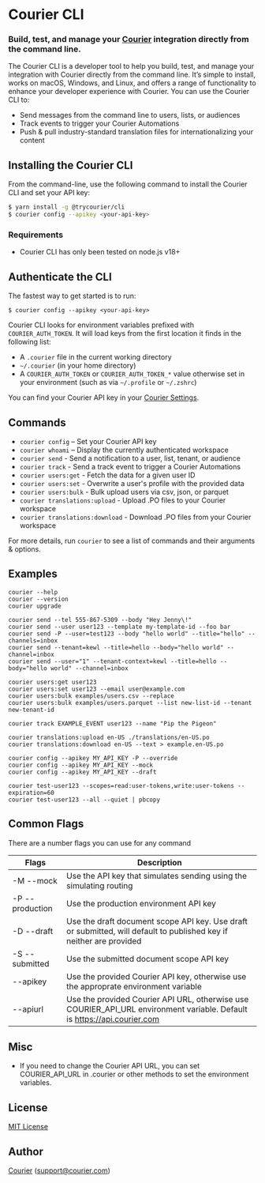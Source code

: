 # Courier CLI

### Build, test, and manage your [Courier](https://www.courier.com) integration directly from the command line.

The Courier CLI is a developer tool to help you build, test, and manage your integration with Courier directly from the command line. It’s simple to install, works on macOS, Windows, and Linux, and offers a range of functionality to enhance your developer experience with Courier. You can use the Courier CLI to:

- Send messages from the command line to users, lists, or audiences
- Track events to trigger your Courier Automations
- Push & pull industry-standard translation files for internationalizing your content

## Installing the Courier CLI

From the command-line, use the following command to install the Courier CLI and set your API key:

```bash
$ yarn install -g @trycourier/cli
$ courier config --apikey <your-api-key>
```

### Requirements

- Courier CLI has only been tested on node.js v18+

## Authenticate the CLI

The fastest way to get started is to run:

```
$ courier config --apikey <your-api-key>
```

Courier CLI looks for environment variables prefixed with `COURIER_AUTH_TOKEN`. It will load keys from the first location it finds in the following list:

- A `.courier` file in the current working directory
- `~/.courier` (in your home directory)
- A `COURIER_AUTH_TOKEN` or `COURIER_AUTH_TOKEN_*` value otherwise set in your environment (such as via `~/.profile` or `~/.zshrc`)

You can find your Courier API key in your [Courier Settings](https://app.courier.com/settings/api-keys).

## Commands

- `courier config` – Set your Courier API key
- `courier whoami` – Display the currently authenticated workspace
- `courier send` - Send a notification to a user, list, tenant, or audience
- `courier track` - Send a track event to trigger a Courier Automations
- `courier users:get` - Fetch the data for a given user ID
- `courier users:set` - Overwrite a user's profile with the provided data
- `courier users:bulk` - Bulk upload users via csv, json, or parquet
- `courier translations:upload` - Upload .PO files to your Courier workspace
- `courier translations:download` - Download .PO files from your Courier workspace

For more details, run `courier` to see a list of commands and their arguments & options.

## Examples

```
courier --help
courier --version
courier upgrade

courier send --tel 555-867-5309 --body "Hey Jenny\!"
courier send --user user123 --template my-template-id --foo bar
courier send -P --user=test123 --body "hello world" --title="hello" --channels=inbox
courier send --tenant=kewl --title=hello --body="hello world" --channel=inbox
courier send --user="1" --tenant-context=kewl --title=hello --body="hello world" --channel=inbox

courier users:get user123
courier users:set user123 --email user@example.com
courier users:bulk examples/users.csv --replace
courier users:bulk examples/users.parquet --list new-list-id --tenant new-tenant-id

courier track EXAMPLE_EVENT user123 --name "Pip the Pigeon"

courier translations:upload en-US ./translations/en-US.po
courier translations:download en-US --text > example.en-US.po

courier config --apikey MY_API_KEY -P --override
courier config --apikey MY_API_KEY --mock
courier config --apikey MY_API_KEY --draft

courier test-user123 --scopes=read:user-tokens,write:user-tokens --expiration=60
courier test-user123 --all --quiet | pbcopy
```

## Common Flags

There are a number flags you can use for any command

| Flags                      | Description                                                                                                              |
| -------------------------- | ------------------------------------------------------------------------------------------------------------------------ |
| -M --mock                  | Use the API key that simulates sending using the simulating routing                                                      |
| -P --production            | Use the production environment API key                                                                                   |
| -D --draft                 | Use the draft document scope API key. Use draft or submitted, will default to published key if neither are provided      |
| -S --submitted             | Use the submitted document scope API key                                                                                 |
| --apikey <Courier API Key> | Use the provided Courier API key, otherwise use the approprate environment variable                                      |
| --apiurl <Courier API URL> | Use the provided Courier API URL, otherwise use COURIER_API_URL environment variable. Default is https://api.courier.com |

## Misc

- If you need to change the Courier API URL, you can set COURIER_API_URL in .courier or other methods to set the environment variables.

## License

[MIT License](http://www.opensource.org/licenses/mit-license.php)

## Author

[Courier](https://github.com/trycourier) ([support@courier.com](mailto:support@courier.com))

